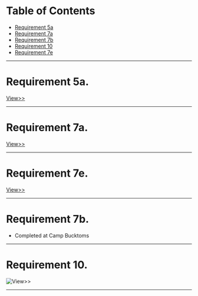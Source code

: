 <h1>Table of Contents</h1>

<ul>
<li><a href="zephyrcarter.github.io/#5a">Requirement 5a</a></li>
<li><a href="zephyrcarter.github.io/#7a">Requirement 7a</a></li>
<li><a href="zephyrcarter.github.io/#7b">Requirement 7b</a></li>
<li><a href="zephyrcarter.github.io/#10">Requirement 10</a></li>
<li><a href="zephyrcarter.github.io/#7e">Requirement 7e</a></li>
</ul>

<hr>

<div id="5a"><h1>Requirement 5a.</h1></div>

[View>>](https://zephyrcarter.github.io/SCOUTHUB/FIRSTCLASS/5a.html)
<hr>
<div id="7a"><h1>Requirement 7a.</h1></div>

[View>>]()
<hr>
<div id="7e"><h1>Requirement 7e.</h1></div>

[View>>](zephyrcarter.github.io/7e.html)
<hr>
<div id="7b"><h1>Requirement 7b.</h1></div>
<ul>
  <li>Completed at Camp Bucktoms</li>
</ul>
<hr>
<div id="10"><h1>Requirement 10.</h1></div>

![View>>]()
<hr>

